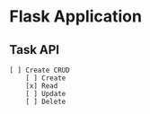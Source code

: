 # Flask Application

## Task API
    [ ] Create CRUD
        [ ] Create
        [x] Read
        [ ] Update
        [ ] Delete
